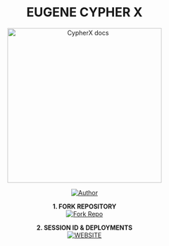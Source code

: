 <h1 align="center"> EUGENE CYPHER X</h1>

<p align="center">
  <a href="https://github.com/Dark-Xploit/CypherX">
    <img alt="CypherX docs" height="350" src="https://i.ibb.co/nqsRcKDB/Xploader4.jpg">
  </a>
</p>
    
</a>
</p>
<p align="center">
<a href="https://github.com/Dark-Xploit"><img title="Author" src="https://img.shields.io/badge/CypherX-darkgreen?style=for-the-badge&logo=whatsapp"></a>
<p/>

<p align="center">
    <strong>1. FORK REPOSITORY</strong>
  <br>
    <a href="https://github.com/Dark-Xploit/CypherX/fork" target="_blank">
        <img alt="Fork Repo" src="https://img.shields.io/badge/Fork%20Repo-100000?style=for-the-badge&logo=scan&logoColor=white&labelColor=darkblue&color=darkblue"/>
    </a>
</p>

<p align="center">
    <strong>2. SESSION ID & DEPLOYMENTS</strong>
    <br>
    <a href="https://cypherxbot.vercel.app/" target="_blank">
        <img alt="WEBSITE" src="https://img.shields.io/badge/Let%27s_Go-100000?style=for-the-badge&logo=scan&logoColor=white&labelColor=darkred&color=darkred"/>
    </a>
</p>
